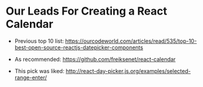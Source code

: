 # Our Leads For Creating a React Calendar


- Previous top 10 list: https://ourcodeworld.com/articles/read/535/top-10-best-open-source-reactjs-datepicker-components

- As recommended: https://github.com/freiksenet/react-calendar

- This pick was liked: http://react-day-picker.js.org/examples/selected-range-enter/
